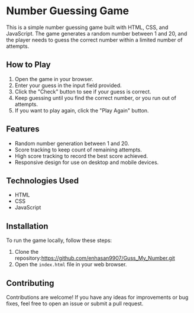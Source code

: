 # Number Guessing Game

This is a simple number guessing game built with HTML, CSS, and JavaScript. The game generates a random number between 1 and 20, and the player needs to guess the correct number within a limited number of attempts.


## How to Play

1. Open the game in your browser.
2. Enter your guess in the input field provided.
3. Click the "Check" button to see if your guess is correct.
4. Keep guessing until you find the correct number, or you run out of attempts.
5. If you want to play again, click the "Play Again" button.

## Features

- Random number generation between 1 and 20.
- Score tracking to keep count of remaining attempts.
- High score tracking to record the best score achieved.
- Responsive design for use on desktop and mobile devices.

## Technologies Used

- HTML
- CSS
- JavaScript

## Installation

To run the game locally, follow these steps:

1. Clone the repository:https://github.com/enhasan9907/Guss_My_Number.git
2. Open the `index.html` file in your web browser.

## Contributing

Contributions are welcome! If you have any ideas for improvements or bug fixes, feel free to open an issue or submit a pull request.
